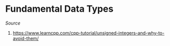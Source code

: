 # Fundamental Data Types

*Source*

1) https://www.learncpp.com/cpp-tutorial/unsigned-integers-and-why-to-avoid-them/
